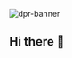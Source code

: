 ![dpr-banner](https://github.com/user-attachments/assets/e22f529c-67db-4ef8-8aed-39a22f6e040a)

## Hi there 👋

<!--
**dpr24/dpr24** is a ✨ _special_ ✨ repository because its `README.md` (this file) appears on your GitHub profile.

Here are some ideas to get you started:

- 🔭 I’m currently working on ...
- 🌱 I’m currently learning ...
- 👯 I’m looking to collaborate on ...
- 🤔 I’m looking for help with ...
- 💬 Ask me about ...
- 📫 How to reach me: ...
- 😄 Pronouns: ...
- ⚡ Fun fact: ...
-->
